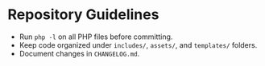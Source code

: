 # Repository Guidelines

* Run `php -l` on all PHP files before committing.
* Keep code organized under `includes/`, `assets/`, and `templates/` folders.
* Document changes in `CHANGELOG.md`.
